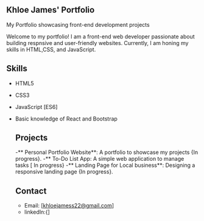 ## Khloe James' Portfolio
My Portfolio showcasing front-end development projects

Welcome to my portfolio! I am a front-end web developer passionate about  building respnsive and user-friendly websites. Currently, I am honing my skills in HTML,CSS, and JavaScript.

## Skills
- HTML5
- CSS3
- JavaScript [ES6]
- Basic knowledge of React and Bootstrap

  ## Projects
  -** Personal Portfolio Website**: A portfolio to showcase my projects {In progress}.
  -** To-Do List App: A simple web application to manage tasks [ In progress}
  -** Landing Page for Local business**: Designing a responsive landing page {In progress}.
  ## Contact
  - Email: [khloejamess22@gmail.com]
  - linkedIn:{]
  
